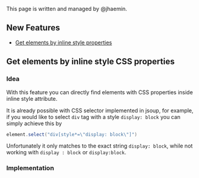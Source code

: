 This page is written and managed by @jhaemin.

## New Features

- [Get elements by inline style properties](#get-elements-by-inline-style-properties)

## Get elements by inline style CSS properties

### Idea

With this feature you can directly find elements with CSS properties inside inline style attribute.

It is already possible with CSS selector implemented in jsoup, for example, if you would like to select `div` tag with a style `display: block` you can simply achieve this by

```Java
element.select("div[style*=\"display: block\"]")
```

Unfortunately it only matches to the exact string `display: block`, while not working with `display : block` or `display:block`.

### Implementation
